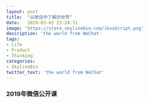 ```yaml
---
layout: post
title:  "从微信中了解的世界"
date:   2019-03-03 23:24:31
image: 'https://store.skylinebin.com/JavaScript.png'
description: 'the world from WeChat'
tags:
- Life
- Product
- Thinking
categories:
- SkylineBin
twitter_text: 'the world from WeChat'
---  
```


### 2019年微信公开课